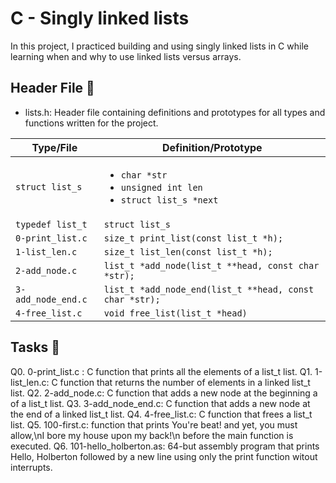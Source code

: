 # C - Singly linked lists

In this project, I practiced building and using singly linked lists
in C while learning when and why to use linked lists versus arrays.

## Header File :file_folder:

* lists.h: Header file containing definitions and prototypes for all
types and functions written for the project.

| Type/File          | Definition/Prototype                                                                   |
| ------------------ | -------------------------------------------------------------------------------------- |
| `struct list_s`    | <ul><li>`char *str`</li><li>`unsigned int len`</li><li>`struct list_s *next`</li></ul> |
| `typedef list_t`   | `struct list_s`                                                                        |
| `0-print_list.c`   | `size_t print_list(const list_t *h);`                                                  |
| `1-list_len.c`     | `size_t list_len(const list_t *h);`                                                    |
| `2-add_node.c`     | `list_t *add_node(list_t **head, const char *str);`                                    |
| `3-add_node_end.c` | `list_t *add_node_end(list_t **head, const char *str);`                                |
| `4-free_list.c`    | `void free_list(list_t *head)`                                                         |

## Tasks :page_with_curl:

Q0. 0-print_list.c : C function that prints all the  elements of a list_t list.
Q1. 1-list_len.c: C function that returns the number of elements in a linked list_t list.
Q2. 2-add_node.c: C function that adds a new node at the  beginning a of a list_t list.
Q3. 3-add_node_end.c: C function that adds a new node at the end of a linked list_t list.
Q4. 4-free_list.c: C function that frees a list_t list.
Q5. 100-first.c:  function that prints You're beat! and yet, you must allow,\nI bore my house upon my back!\n before the main function is executed.
Q6. 101-hello_holberton.as: 64-but assembly program that prints Hello, Holberton followed by a new line using only the print function witout interrupts.
